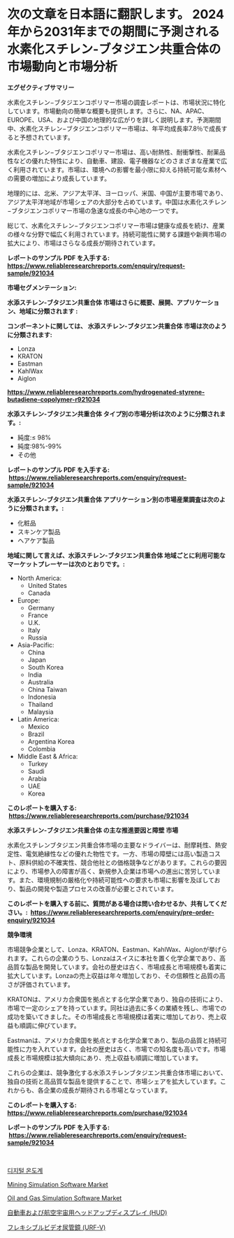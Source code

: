 <p><h1>次の文章を日本語に翻訳します。
2024年から2031年までの期間に予測される水素化スチレン-ブタジエン共重合体の市場動向と市場分析</h1></p><p><strong>エグゼクティブサマリー</strong></p>
<p><p>水素化スチレン−ブタジエンコポリマー市場の調査レポートは、市場状況に特化しています。市場動向の簡単な概要も提供します。さらに、NA、APAC、EUROPE、USA、および中国の地理的な広がりを詳しく説明します。予測期間中、水素化スチレン−ブタジエンコポリマー市場は、年平均成長率7.8％で成長すると予想されています。</p><p>水素化スチレン−ブタジエンコポリマー市場は、高い耐熱性、耐衝撃性、耐薬品性などの優れた特性により、自動車、建設、電子機器などのさまざまな産業で広く利用されています。市場は、環境への影響を最小限に抑える持続可能な素材への需要の増加により成長しています。</p><p>地理的には、北米、アジア太平洋、ヨーロッパ、米国、中国が主要市場であり、アジア太平洋地域が市場シェアの大部分を占めています。中国は水素化スチレン−ブタジエンコポリマー市場の急速な成長の中心地の一つです。</p><p>総じて、水素化スチレン−ブタジエンコポリマー市場は健康な成長を続け、産業の様々な分野で幅広く利用されています。持続可能性に関する課題や新興市場の拡大により、市場はさらなる成長が期待されています。</p></p>
<p><strong>レポートのサンプル PDF を入手する: <a href="https://www.reliableresearchreports.com/enquiry/request-sample/921034">https://www.reliableresearchreports.com/enquiry/request-sample/921034</a></strong></p>
<p><strong>市場セグメンテーション:</strong></p>
<p><strong> 水添スチレン-ブタジエン共重合体 市場はさらに概要、展開、アプリケーション、地域に分類されます :</strong></p>
<p><strong>コンポーネントに関しては、 水添スチレン-ブタジエン共重合体 市場は次のように分類されます: &nbsp;</strong></p>
<p><ul><li>Lonza</li><li>KRATON</li><li>Eastman</li><li>KahlWax</li><li>Aiglon</li></ul></p>
<p><strong><a href="https://www.reliableresearchreports.com/hydrogenated-styrene-butadiene-copolymer-r921034">https://www.reliableresearchreports.com/hydrogenated-styrene-butadiene-copolymer-r921034</a></strong></p>
<p><strong> 水添スチレン-ブタジエン共重合体 タイプ別の市場分析は次のように分類されます。:</strong></p>
<p><ul><li>純度:≤ 98%</li><li>純度:98%-99%</li><li>その他</li></ul></p>
<p><strong>レポートのサンプル PDF を入手する: &nbsp;<a href="https://www.reliableresearchreports.com/enquiry/request-sample/921034">https://www.reliableresearchreports.com/enquiry/request-sample/921034</a></strong></p>
<p><strong> 水添スチレン-ブタジエン共重合体 アプリケーション別の市場産業調査は次のように分類されます。:</strong></p>
<p><ul><li>化粧品</li><li>スキンケア製品</li><li>ヘアケア製品</li></ul></p>
<p><strong>地域に関して言えば、水添スチレン-ブタジエン共重合体 地域ごとに利用可能なマーケットプレーヤーは次のとおりです。:</strong></p>
<p><ul>
    <li>
        North America:
        <ul>
            <li>United States</li>
            <li>Canada</li>
        </ul>
    </li>
    <li>
        Europe:
        <ul>
            <li>Germany</li>
            <li>France</li>
            <li>U.K.</li>
            <li>Italy</li>
            <li>Russia</li>
        </ul>
    </li>
    <li>
        Asia-Pacific:
        <ul>
            <li>China</li>
            <li>Japan</li>
            <li>South Korea</li>
            <li>India</li>
            <li>Australia</li>
            <li>China Taiwan</li>
            <li>Indonesia</li>
            <li>Thailand</li>
            <li>Malaysia</li>
        </ul>
    </li>
    <li>
        Latin America:
        <ul>
            <li>Mexico</li>
            <li>Brazil</li>
            <li>Argentina Korea</li>
            <li>Colombia</li>
        </ul>
    </li>
    <li>
        Middle East & Africa:
        <ul>
            <li>Turkey</li>
            <li>Saudi</li>
            <li>Arabia</li>
            <li>UAE</li>
            <li>Korea</li>
        </ul>
    </li>
    </ul></p>
<p><strong>このレポートを購入する: &nbsp;<a href="https://www.reliableresearchreports.com/purchase/921034">https://www.reliableresearchreports.com/purchase/921034</a></strong></p>
<p><strong>水添スチレン-ブタジエン共重合体 の主な推進要因と障壁 市場</strong></p>
<p><p>水素化スチレンブタジエン共重合体市場の主要なドライバーは、耐摩耗性、熱安定性、電気絶縁性などの優れた物性です。一方、市場の障壁には高い製造コスト、原料供給の不確実性、競合他社との価格競争などがあります。これらの要因により、市場参入の障害が高く、新規参入企業は市場への進出に苦労しています。また、環境規制の厳格化や持続可能性への要求も市場に影響を及ぼしており、製品の開発や製造プロセスの改善が必要とされています。</p></p>
<p><strong>このレポートを購入する前に、質問がある場合は問い合わせるか、共有してください。:&nbsp; <a href="https://www.reliableresearchreports.com/enquiry/pre-order-enquiry/921034">https://www.reliableresearchreports.com/enquiry/pre-order-enquiry/921034</a></strong></p>
<p><strong>競争環境</strong></p>
<p><p>市場競争企業として、Lonza、KRATON、Eastman、KahlWax、Aiglonが挙げられます。これらの企業のうち、Lonzaはスイスに本社を置く化学企業であり、高品質な製品を開発しています。会社の歴史は古く、市場成長と市場規模も着実に拡大しています。Lonzaの売上収益は年々増加しており、その信頼性と品質の高さが評価されています。</p><p>KRATONは、アメリカ合衆国を拠点とする化学企業であり、独自の技術により、市場で一定のシェアを持っています。同社は過去に多くの業績を残し、市場での成功を築いてきました。その市場成長と市場規模は着実に増加しており、売上収益も順調に伸びています。</p><p>Eastmanは、アメリカ合衆国を拠点とする化学企業であり、製品の品質と持続可能性に力を入れています。会社の歴史は古く、市場での知名度も高いです。市場成長と市場規模は拡大傾向にあり、売上収益も順調に増加しています。</p><p>これらの企業は、競争激化する水添スチレンブタジエン共重合体市場において、独自の技術と高品質な製品を提供することで、市場シェアを拡大しています。これからも、各企業の成長が期待される市場となっています。</p></p>
<p><strong>このレポートを購入する: &nbsp; <a href="https://www.reliableresearchreports.com/purchase/921034">https://www.reliableresearchreports.com/purchase/921034</a></strong></p>
<p><strong>レポートのサンプル PDF を入手する: &nbsp;<a href="https://www.reliableresearchreports.com/enquiry/request-sample/921034">https://www.reliableresearchreports.com/enquiry/request-sample/921034</a></strong><strong></strong></p>
<p>&nbsp;</p>
<p><p><a href="https://medium.com/@stanleylyittle554467/%EB%94%94%EC%A7%80%ED%84%B8-%EC%98%A8%EB%8F%84%EA%B3%84-%EC%8B%9C%EC%9E%A5-%EA%B7%9C%EB%AA%A8-%EB%B0%8F-%EC%8B%9C%EC%9E%A5-%ED%8A%B8%EB%A0%8C%EB%93%9C-%EC%A0%84%EC%B2%B4-%EC%82%B0%EC%97%85-%EA%B0%9C%EC%9A%94-2024%EB%85%84%EB%B6%80%ED%84%B0-2031%EB%85%84%EA%B9%8C%EC%A7%80-5807a58b2629">디지털 온도계</a></p><p><a href="https://github.com/arionmp/Market-Research-Report-List-3/blob/main/mining-simulation-software-market.md">Mining Simulation Software Market</a></p><p><a href="https://github.com/SheilaBruen2023/Market-Research-Report-List-1/blob/main/oil-and-gas-simulation-software-market.md">Oil and Gas Simulation Software Market</a></p><p><a href="https://github.com/RandallRunte2023/Market-Research-Report-List-1/blob/main/476556380122.md">自動車および航空宇宙用ヘッドアップディスプレイ (HUD)</a></p><p><a href="https://github.com/SkylarDaniel70/Market-Research-Report-List-1/blob/main/198982880123.md">フレキシブルビデオ尿管鏡 (URF-V)</a></p></p>